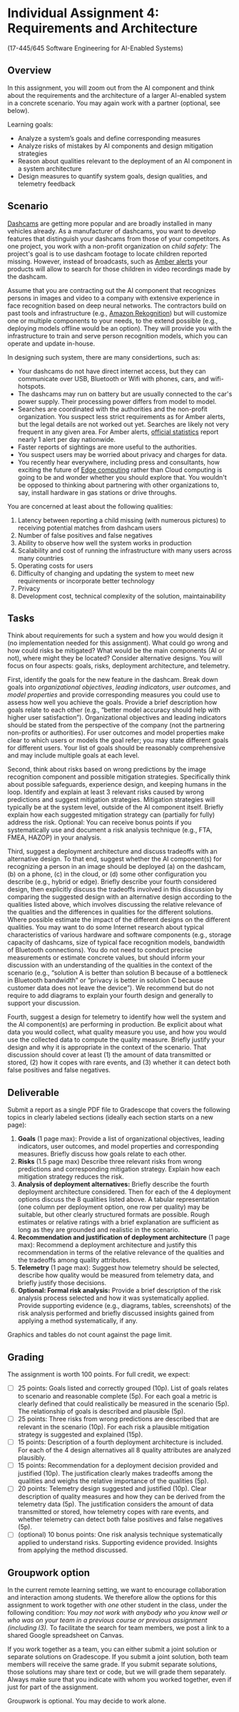 # Individual Assignment 4: Requirements and Architecture

(17-445/645 Software Engineering for AI-Enabled Systems)

## Overview

In this assignment, you will zoom out from the AI component and think about the requirements and the architecture of a larger AI-enabled system in a concrete scenario. You may again work with a partner (optional, see below).

Learning goals:
* Analyze a system’s goals and define corresponding measures
* Analyze risks of mistakes by AI components and design mitigation strategies
* Reason about qualities relevant to the deployment of an AI component in a system architecture
* Design measures to quantify system goals, design qualities, and telemetry feedback

## Scenario

[Dashcams](https://en.wikipedia.org/wiki/Dashcam) are getting more popular and are broadly installed in many vehicles already. As a manufacturer of dashcams, you want to develop features that distinguish your dashcams from those of your competitors. As one project, you work with a non-profit organization on *child safety*: The project's goal is to use dashcam footage to locate children reported missing. However, instead of broadcasts, such as [Amber alerts](https://en.wikipedia.org/wiki/Amber_alert) your products will allow to search for those children in video recordings made by the dashcam.

Assume that you are contracting out the AI component that recognizes persons in images and video to a company with extensive experience in face recognition based on deep neural networks. The contractors build on past tools and infrastructure (e.g., [Amazon Rekognition](https://aws.amazon.com/rekognition/)) but will customize one or multiple components to your needs, to the extend possible (e.g., deploying models offline would be an option). They will provide you with the infrastructure to train and serve person recognition models, which you can operate and update in-house.

In designing such system, there are many considertions, such as:
* Your dashcams do not have direct internet access, but they can communicate over USB, Bluetooth or Wifi with phones, cars, and wifi-hotspots.
* The dashcams may run on battery but are usually connected to the car's power supply. Their processing power differs from model to model.
* Searches are coordinated with the authorities and the non-profit organization. You suspect less strict requirements as for Amber alerts, but the legal details are not worked out yet. Searches are likely not very frequent in any given area. For Amber alerts, [official statistics](https://amberalert.gov/statistics.htm) report nearly 1 alert per day nationwide.
* Faster reports of sightings are more useful to the authorities.
* You suspect users may be worried about privacy and charges for data.
* You recently hear everywhere, including press and consultants, how exciting the future of [Edge computing](https://en.wikipedia.org/wiki/Edge_computing) rather than Cloud computing is going to be and wonder whether you should explore that. You wouldn't be opposed to thinking about partnering with other organizations to, say, install hardware in gas stations or drive throughs.

You are concerned at least about the following qualities:

1. Latency between reporting a child missing (with numerous pictures) to receiving potential matches from dashcam users
2. Number of false positives and false negatives
3. Ability to observe how well the system works in production
4. Scalability and cost of running the infrastructure with many users across many countries
5. Operating costs for users
6. Difficulty of changing and updating the system to meet new requirements or incorporate better technology
7. Privacy
8. Development cost, technical complexity of the solution, maintainability

## Tasks

Think about requirements for such a system and how you would design it (no implementation needed for this assignment). What could go wrong and how could risks be mitigated? What would be the main components (AI or not), where might they be located? Consider alternative designs. You will focus on four aspects: goals, risks, deployment architecture, and telemetry.

First, identify the goals for the new feature in the dashcam. Break down goals into *organizational objectives*, *leading indicators*, *user outcomes*, and *model properties* and provide corresponding measures you could use to assess how well you achieve the goals. Provide a brief description how goals relate to each other (e.g., “better model accuracy should help with higher user satisfaction”). Organizational objectives and leading indicators should be stated from the perspective of the company (not the partnering non-profits or authorities).  For user outcomes and model properties make clear to which users or models the goal refer; you may state different goals for different users. Your list of goals should be reasonably comprehensive and may include multiple goals at each level.

Second, think about risks based on wrong predictions by the image recognition component and possible mitigation strategies. Specifically think about possible safeguards, experience design, and keeping humans in the loop. Identify and explain at least 3 relevant risks caused by wrong predictions and suggest mitigation strategies. Mitigation strategies will typically be at the system level, outside of the AI component itself. Briefly explain how each suggested mitigation strategy can (partially for fully) address the risk. Optional: You can receive bonus points if you systematically use and document a risk analysis technique (e.g., FTA, FMEA, HAZOP) in your analysis.

Third, suggest a deployment architecture and discuss tradeoffs with an alternative design. To that end, suggest whether the AI component(s) for recognizing a person in an image should be deployed (a) on the dashcam, (b) on a phone, (c) in the cloud, or (d) some other configuration you describe (e.g., hybrid or edge). Briefly describe your fourth considered design, then explicitly discuss the tradeoffs involved in this discussion by comparing the suggested design with an alternative design according to the qualities listed above, which involves discussing the relative relevance of the qualities and the differences in qualities for the different solutions. Where possible estimate the impact of the different designs on the different qualities. You may want to do some Internet research about typical characteristics of various hardware and software components (e.g., storage capacity of dashcams, size of typical face recognition models, bandwidth of Bluetooth connections). You do not need to conduct precise measurements or estimate concrete values, but should inform your discussion with an understanding of the qualities in the context of the scenario (e.g., “solution A is better than solution B because of a bottleneck in Bluetooth bandwidth” or “privacy is better in solution C because customer data does not leave the device”). We recommend but do not require to add diagrams to explain your fourth design and generally to support your discussion.

Fourth, suggest a design for telemetry to identify how well the system and the AI component(s) are performing in production. Be explicit about what data you would collect, what quality measure you use, and how you would use the collected data to compute the quality measure. Briefly justify your design and why it is appropriate in the context of the scenario. That discussion should cover at least (1) the amount of data transmitted or stored, (2) how it copes with rare events, and (3) whether it can detect both false positives and false negatives.


## Deliverable

Submit a report as a single PDF file to Gradescope that covers the following topics in clearly labeled sections (ideally each section starts on a new page):

1. **Goals** (1 page max): Provide a list of organizational objectives, leading indicators, user outcomes, and model properties and corresponding measures. Briefly discuss how goals relate to each other.
2. **Risks** (1.5 page max) Describe three relevant risks from wrong predictions and corresponding mitigation strategy. Explain how each mitigation strategy reduces the risk.
3. **Analysis of deployment alternatives:** Briefly describe the fourth deployment architecture considered. Then for each of the 4 deployment options discuss the 8 qualities listed above. A tabular representation (one column per deployment option, one row per quality) may be suitable, but other clearly structured formats are possible. Rough estimates or relative ratings with a brief explanation are sufficient as long as they are grounded and realistic in the scenario.
4. **Recommendation and justification of deployment architecture** (1 page max): Recommend a deployment architecture and justify this recommendation in terms of the relative relevance of the qualities and the tradeoffs among quality attributes.
5. **Telemetry** (1 page max): Suggest how telemetry should be selected, describe how quality would be measured from telemetry data, and briefly justify those decisions.
6. **Optional: Formal risk analysis:** Provide a brief description of the risk analysis process selected and how it was systematically applied. Provide supporting evidence (e.g., diagrams, tables, screenshots) of the risk analysis performed and briefly discussed insights gained from applying a method systematically, if any.

Graphics and tables do not count against the page limit.


## Grading

The assignment is worth 100 points. For full credit, we expect:
* [ ] 25 points: Goals listed and correctly grouped (10p). List of goals relates to scenario and reasonable complete (5p). For each goal a metric is clearly defined that could realistically be measured in the scenario (5p). The relationship of goals is described and plausible (5p).
* [ ] 25 points: Three risks from wrong predictions are described that are relevant in the scenario (10p). For each risk a plausible mitigation strategy is suggested and explained (15p).
* [ ] 15 points: Description of a fourth deployment architecture is included. For each of the 4 design alternatives all 8 quality attributes are analyzed plausibly.
* [ ] 15 points: Recommendation for a deployment decision provided and justified (10p). The justification clearly makes tradeoffs among the qualities and weighs the relative importance of the qualities (5p).
* [ ] 20 points: Telemetry design suggested and justified (10p). Clear description of quality measures and how they can be derived from the telemetry data (5p). The justification considers the amount of data transmitted or stored, how telemetry copes with rare events, and whether telemetry can detect both false positives and false negatives (5p).
* [ ] (optional) 10 bonus points: One risk analysis technique systematically applied to understand risks. Supporting evidence provided. Insights from applying the method discussed.

## Groupwork option

In the current remote learning setting, we want to encourage collaboration and interaction among students. We therefore allow the options for this assignment to work together with *one* other student in the class, under the following condition: *You may not work with anybody who you know well or who was on your team in a previous course or previous assignment (including I3).* To facilitate the search for team members, we post a link to a shared Google spreadsheet on Canvas.

If you work together as a team, you can either submit a joint solution or separate solutions on Gradescope. If you submit a joint solution, both team members will receive the same grade. If you submit separate solutions, those solutions may share text or code, but we will grade them separately. Always make sure that you indicate with whom you worked together, even if just for part of the assignment. 

Groupwork is optional. You may decide to work alone.